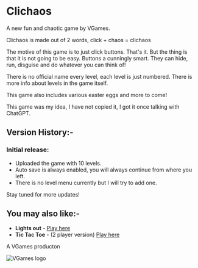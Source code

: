 # Clichaos
A new fun and chaotic game by VGames.

Clichaos is made out of 2 words, click + chaos = clichaos

The motive of this game is to just click buttons. That's it. But the thing is that it is not going to be easy.
Buttons a cunningly smart. They can hide, run, disguise and do whatever you can think of!

There is no official name every level, each level is just numbered.
There is more info about levels in the game itself.

This game also includes various easter eggs and more to come!

This game was my idea, I have not copied it, I got it once talking with ChatGPT.

## Version History:-
### Initial release:
- Uploaded the game with 10 levels.
- Auto save is always enabled, you will always continue from where you left.
- There is no level menu currently but I will try to add one.

Stay tuned for more updates!

## You may also like:-
- **Lights out** - [Play here](https://github.com/Vidit-Keshari/lights-out/)
- **Tic Tac Toe** - (2 player version) [Play here](https://github.com/Vidit-Keshari/tic-tac-toe/)

A VGames producton

![VGames logo](https://github.com/user-attachments/assets/b8cbb2dc-8184-413f-b066-96031898daab)
